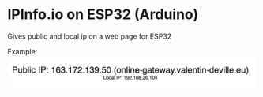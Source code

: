 # IPInfo.io on ESP32 (Arduino)

Gives public and local ip on a web page for ESP32

Example:
![](preview.png)
